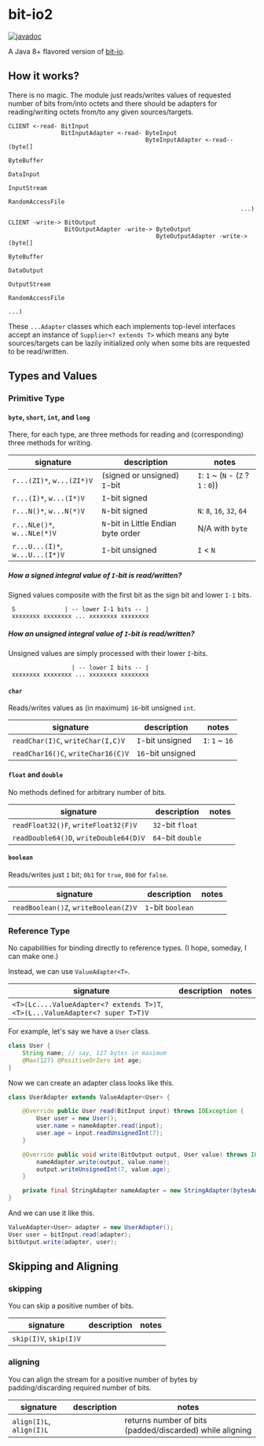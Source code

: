# bit-io2

[![javadoc](https://javadoc.io/badge2/com.github.jinahya/bit-io2/javadoc.svg)](https://javadoc.io/doc/com.github.jinahya/bit-io2)

A Java 8+ flavored version of [bit-io](https://github.com/jinahya/bit-io).

## How it works?

There is no magic. The module just reads/writes values of requested number of bits from/into octets and there should be adapters for reading/writing octets from/to any given sources/targets.

```
CLIENT <-read- BitInput
               BitInputAdapter <-read- ByteInput
                                       ByteInputAdapter <-read-- (byte[]
                                                                  ByteBuffer
                                                                  DataInput
                                                                  InputStream
                                                                  RandomAccessFile
                                                                  ...)
```

```
CLIENT -write-> BitOutput
                BitOutputAdapter -write-> ByteOutput
                                          ByteOutputAdapter -write-> (byte[]
                                                                      ByteBuffer
                                                                      DataOutput
                                                                      OutputStream
                                                                      RandomAccessFile
                                                                      ...)
```

These `...Adapter` classes which each implements top-level interfaces accept an instance of `Supplier<? extends T>` which means any byte sources/targets can be lazily initialized only when some bits are requested to be read/written. 

## Types and Values

### Primitive Type

#### `byte`, `short`, `int`, and `long`

There, for each type, are three methods for reading and (corresponding) three methods for writing.

|signature                      |description                        |notes                               |
|-------------------------------|-----------------------------------|------------------------------------|
|`r...(ZI)*`, `w...(ZI*)V`      |(signed or unsigned) `I`-bit       |`I`: `1` ~ (`N` - (`Z` ? `1` : `0`))|
|`r...(I)*`, `w...(I*)V`        |`I`-bit signed                     |                                    |
|`r...N()*`, `w...N(*)V`        |`N`-bit signed                     |`N`: `8`, `16`, `32`, `64`          |
|`r...NLe()*`, `w...NLe(*)V`    |`N`-bit in Little Endian byte order|N/A with `byte`                     |
|`r...U...(I)*`, `w...U...(I*)V`|`I`-bit unsigned                   |`I` < `N`                           |

##### How a signed integral value of `I`-bit is read/written?

Signed values composite with the first bit as the sign bit and lower `I-1` bits.

```
 S              | -- lower I-1 bits -- |
 xxxxxxxx xxxxxxxx ... xxxxxxxx xxxxxxxx
```

##### How an unsigned integral value of `I`-bit is read/written?

Unsigned values are simply processed with their lower `I`-bits.

```
                  | -- lower I bits -- |
 xxxxxxxx xxxxxxxx ... xxxxxxxx xxxxxxxx
```

#### `char`

Reads/writes values as (in maximum) `16`-bit unsigned `int`.

|signature                         |description      |notes          |
|----------------------------------|-----------------|---------------|
|`readChar(I)C`, `writeChar(I,C)V` |`I`-bit unsigned |`I`: `1` ~ `16`|
|`readChar16()C`, `writeChar16(C)V`|`16`-bit unsigned|               |

#### `float` and `double`

No methods defined for arbitrary number of bits.

|signature                             |description      |notes|
|--------------------------------------|-----------------|-----|
|`readFloat32()F`, `writeFloat32(F)V`  |`32`-bit `float` |     |
|`readDouble64()D`, `writeDouble64(D)V`|`64`-bit `double`|     |

#### `boolean`

Reads/writes just `1` bit; `0b1` for `true`, `0b0` for `false`.

|signature                           |description      |notes|
|------------------------------------|-----------------|-----|
|`readBoolean()Z`, `writeBoolean(Z)V`|`1`-bit `boolean`|     |

### Reference Type

No capabilities for binding directly to reference types. (I hope, someday, I can make one.)  

Instead, we can use `ValueAdapter<T>`.

|signature                                                                      |description|notes|
|-------------------------------------------------------------------------------|-----------|-----|
|`<T>(Lc....ValueAdapter<? extends T>)T`, `<T>(L...ValueAdapter<? super T>T)V`|           |     |

For example, let's say we have a `User` class.

```java
class User {
    String name; // say, 127 bytes in maximum
    @Max(127) @PositiveOrZero int age;
}
```

Now we can create an adapter class looks like this.

```java
class UserAdapter extends ValueAdapter<User> {

    @Override public User read(BitInput input) throws IOException {
        User user = new User();
        user.name = nameAdapter.read(input);
        user.age = input.readUnsignedInt(7);
    }

    @Override public void write(BitOutput output, User value) throws IOException {
        nameAdapter.write(output, value.name);
        output.writeUnsignedInt(7, value.age);
    }

    private final StringAdapter nameAdapter = new StringAdapter(bytesAdapter8(8), UTF_8);
}
```

And we can use it like this.

```java
ValueAdapter<User> adapter = new UserAdapter();
User user = bitInput.read(adapter);
bitOutput.write(adapter, user);
```

## Skipping and Aligning

### skipping

You can skip a positive number of bits.

|signature             |description|notes|
|----------------------|-----------|-----|
|`skip(I)V`, `skip(I)V`|           |     |

### aligning

You can align the stream for a positive number of bytes by padding/discarding required number of bits. 

|signature               |description|notes                                                   |
|------------------------|-----------|--------------------------------------------------------|
|`align(I)L`, `align(I)L`|           |returns number of bits (padded/discarded) while aligning|
